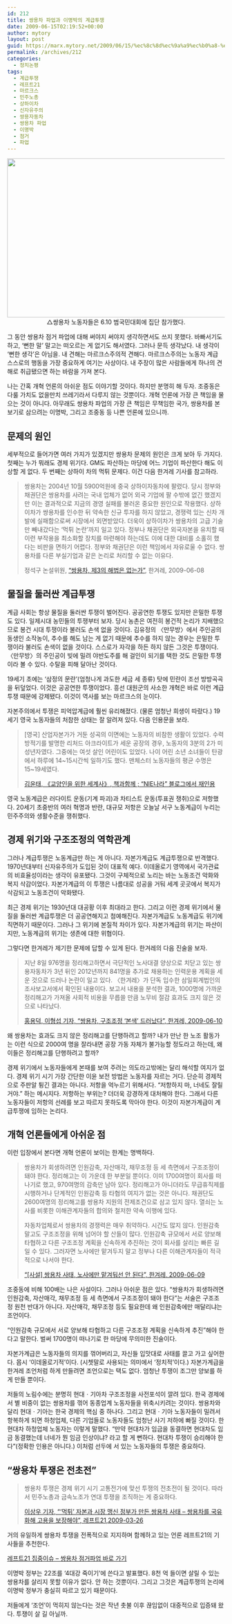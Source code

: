 ```yaml
---
id: 212
title: 쌍용차 파업과 이명박의 계급투쟁
date: 2009-06-15T02:19:52+00:00
author: mytory
layout: post
guid: https://marx.mytory.net/2009/06/15/%ec%8c%8d%ec%9a%a9%ec%b0%a8-%ed%8c%8c%ec%97%85%ea%b3%bc-%ec%9d%b4%eb%aa%85%eb%b0%95%ec%9d%98-%ea%b3%84%ea%b8%89%ed%88%ac%ec%9f%81/
permalink: /archives/212
categories:
  - 정치논평
tags:
  - 계급투쟁
  - 레프트21
  - 마르크스
  - 민주노총
  - 상하이차
  - 신자유주의
  - 쌍용자동차
  - 쌍용차 파업
  - 이명박
  - 점거
  - 파업
---
```

<p style="text-align: center; ">
  <img src="https://marx.mytory.net/wp-content/uploads/1/cfile4.uf.150157234A35AF9D741477.jpg" class="aligncenter" width="550" height="367" alt="" filename="sym1.jpg" filemime="image/jpeg" />△쌍용차 노동자들은&nbsp;6.10 범국민대회에 집단 참가했다.
</p>

그 동안 쌍용차 점거 파업에 대해 써야지 써야지 생각하면서도 쓰지 못했다. 바빠서기도 하고, ‘뻔한 말’ 말고는 떠오르는 게 없기도 해서였다. 그러나 문득 생각났다. 내 생각이 ‘뻔한 생각’은 아님을. 내 견해는 마르크스주의적 견해다. 마르크스주의는 노동자 계급 스스로의 행동을 가장 중요하게 여기는 사상이다. 내 주장이 많은 사람들에게 하나의 견해로 취급됐으면 하는 바람을 가져 본다.

나는 간혹 개혁 언론의 아쉬운 점도 이야기할 것이다. 하지만 분명히 해 두자. 조중동은 다룰 가치도 없을만치 쓰레기라서 다루지 않는 것뿐이다. 개혁 언론에 가장 큰 책임을 물으는 것이 아니다. 아무래도 쌍용차 파업의 가장 큰 책임은 무책임한 국가, 쌍용차를 본보기로 삼으려는 이명박, 그리고 조중동 등 나쁜 언론에 있으니까.

## 문제의 원인

세부적으로 들어가면 여러 가지가 있겠지만 쌍용차 문제의 원인은 크게 보아 두 가지다. 첫째는 누가 뭐래도 경제 위기다. GM도 파산하는 마당에 어느 기업이 파산한다 해도 이상할 게 없다. 두 번째는 상하이 차의 먹튀 문제다. 이건 다음 한겨레 기사를 참고하라.

> 쌍용차는 2004년 10월 5900억원에 중국 상하이자동차에 팔렸다. 당시 정부와 채권단은 쌍용차를 사려는 국내 업체가 없어 외국 기업에 팔 수밖에 없긴 했겠지만 이는 결과적으로 지금의 경영 실패를 불러온 중요한 원인으로 작용했다. 상하이차가 쌍용차를 인수한 뒤 약속한 신규 투자를 하지 않았고, 경쟁력 있는 신차 개발에 실패함으로써 시장에서 외면받았다. 더욱이 상하이차가 쌍용차의 고급 기술만 빼내갔다는 ‘먹튀 논란’까지 일고 있다. 정부나 채권단은 외국자본을 유치할 때 이런 부작용을 최소화할 장치를 마련해야 하는데도 이에 대한 대비를 소홀히 했다는 비판을 면하기 어렵다. 정부와 채권단은 이런 책임에서 자유로울 수 없다. 쌍용차를 다른 부실기업과 같은 논리로 처리할 수 없는 이유다.
> 
> <p class="rep">
>   정석구 논설위원, <a href="http://www.hani.co.kr/arti/opinion/column/359336.html" target="_blank" title="">“쌍용차, 제3의 해법은 없는가”</a>, 한겨레, 2009-06-08
> </p>

## 물질을 둘러싼 계급투쟁

계급 사회는 항상 물질을 둘러싼 투쟁이 벌어진다. 공공연한 투쟁도 있지만 은밀한 투쟁도 있다. 일제시대 농민들의 투쟁부터 보자. 당시 농촌은 여전히 봉건적 논리가 지배했으므로 봉건 시대 투쟁이라 불러도 손색 없을 것이다. 김유정의 〈만무방〉에서 주인공의 동생인 소작농이, 추수를 해도 남는 게 없기 때문에 추수를 하지 않는 경우는 은밀한 투쟁이라 불러도 손색이 없을 것이다. 스스로가 자각을 하든 하지 않든 그것은 투쟁이다. 〈만무방〉의 주인공이 빚에 밀려 야반도주를 해 걸인이 되기를 택한 것도 은밀한 투쟁이라 볼 수 있다. 수탈을 피해 달아난 것이다.

19세기 초에는 ‘삼정의 문란’(엄청나게 과도한 세금 세 종류) 탓에 민란이 조선 방방곡곡을 뒤덮었다. 이것은 공공연한 투쟁이었다. 흥선 대원군의 사소한 개혁은 바로 이런 계급투쟁 때문에 강제됐다. 이것이 역사를 보는 마르크스의 눈이다.

자본주의에서 투쟁은 피억압계급에 훨씬 유리해졌다. (물론 엄청난 희생이 따랐다.) 19세기 영국 노동자들의 처참한 상태는 잘 알려져 있다. 다음 인용문을 보라.

> [영국] 산업자본가가 거둔 성곡의 이면에는 노동자의 비참한 생활이 있었다. 수력방적기를 발명한 리처드 아크라이트가 세운 공장의 경우, 노동자의 3분의 2가 미성년자였다. 그중에는 여섯 살인 어린이도 있었다. 나이 어린 소년 소녀들이 탄광에서 하루에 14~15시간씩 일하기도 했다. 맨체스터 노동자들의 평균 수명은 15~19세였다.
> 
> <p class="rep">
>   <a href="http://blog.joins.com/media/folderListSlide.asp?uid=skc0706&folder=172&list_id=10459654" target="_blank" title="새 창에서 엽니다">김윤태, 《교양인을 위한 세계사》, 책과함께 ; “NIE나라” 블로그에서 재인용</a>
> </p>

영국 노동계급은 러다이트 운동(기계 파괴)과 차티스트 운동(투표권 쟁취)으로 저항했다. 20세기 초중반의 여러 혁명과 반란, 대규모 저항은 오늘날 서구 노동계급이 누리는 민주주의와 생활수준을 쟁취했다.

## 경제 위기와 구조조정의 역학관계

그러나 계급투쟁은 노동계급만 하는 게 아니다. 자본가계급도 계급투쟁으로 반격했다. 1970년대부터 신자유주의가 도입된 것이 대표적 예다. 이데올로기 영역에서 국가관료의 비효율성이라는 생각이 유포됐다. 그것이 구체적으로 노리는 바는 노동조건 악화와 복지 삭감이었다. 자본가계급의 이 투쟁은 나름대로 성공을 거둬 세계 곳곳에서 복지가 삭감되고 노동조건이 악화됐다.

최근 경제 위기는 1930년대 대공황 이후 최대라고 한다. 그리고 이런 경제 위기에서 물질을 둘러싼 계급투쟁은 더 공공연해지고 첨예해진다. 자본가계급도 노동계급도 위기에 직면하기 때문이다. 그러나 그 위기에 본질적 차이가 있다. 자본가계급의 위기는 파산이지만, 노동계급의 위기는 생존에 대한 위협이다.

그렇다면 한겨레가 제기한 문제에 답할 수 있게 된다. 한겨레의 다음 진술을 보자.

> 지난 8일 976명을 정리해고하면서 극단적인 노사대결 양상으로 치닫고 있는 쌍용자동차가 3년 뒤인 2012년까지 841명을 추가로 채용하는 인력운용 계획을 세운 것으로 드러나 논란이 일고 있다. 〈한겨레〉가 단독 입수한 삼일회계법인의 조사보고서에서 확인된 내용이다. 보고서 내용을 분석한 결과, 1000명에 가까운 정리해고가 가져올 사회적 비용을 무릅쓸 만큼 노무비 절감 효과도 크지 않은 것으로 나타났다.
> 
> <p class="rep">
>   <a href="http://www.hani.co.kr/arti/society/society_general/359673.html" target="_blank" title="새 창에서 엽니다">홍용덕, 이형섭 기자, “쌍용차, 구조조정 ‘본색’ 드러났다”, 한겨레, 2009-06-10</a>
> </p>

왜 쌍용차는 효과도 크지 않은 정리해고를 단행하려고 할까? 내가 만난 한 노조 활동가는 이런 식으로 2000여 명을 잘라내면 공장 가동 자체가 불가능할 정도라고 하는데, 왜 이들은 정리해고를 단행하려고 할까?

경제 위기에서 노동자들에게 본때를 보여 주려는 의도라고밖에는 달리 해석할 여지가 없다. 경제 위기 시기 가장 간단한 이윤 보전 방법은 노동자를 자르는 거다. 단순히 경제적으로 주판알 튕긴 결과는 아니다. 저항을 억누르기 위해서다. “저항하지 마, 너네도 잘릴 거야.” 하는 메시지다. 저항하는 부위는? 더더욱 강경하게 대처해야 한다. 그래서 다른 노동자들이 저항의 선례를 보고 따르지 못하도록 막아야 한다. 이것이 자본가계급이 계급투쟁에 임하는 논리다.

## 개혁 언론들에게 아쉬운 점

이런 입장에서 본다면 개혁 언론이 보이는 한계는 명백하다.

> 쌍용차가 회생하려면 인원감축, 자산매각, 채무조정 등 세 측면에서 구조조정이 돼야 한다. 정리해고는 이 가운데 한 부분일 뿐이다. 이미 1700여명이 회사를 떠나기로 했고, 970여명의 감축만 남아 있다. 정리해고가 아니더라도 무급휴직제를 시행하거나 단계적인 인원감축 등 타협의 여지가 없는 것은 아니다. 채권단도 2600여명의 정리해고를 쌍용차 지원의 전제조건으로 삼고 있지 않다. 열쇠는 노사를 비롯한 이해관계자들의 합의와 철저한 약속 이행에 있다.
> 
> 자동차업체로서 쌍용차의 경쟁력은 매우 취약하다. 시간도 많지 않다. 인원감축 말고도 구조조정을 위해 넘어야 할 산들이 많다. 인원감축 규모에서 서로 양보해 타협하고 다른 구조조정 계획을 신속하게 추진하는 것이 회사를 살리는 빠른 길일 수 있다. 그러자면 노사에만 맡겨두지 말고 정부나 다른 이해관계자들이 적극적으로 나서야 한다. 
> 
> <p class="rep">
>   <a href="http://www.hani.co.kr/arti/opinion/editorial/359547.html" target="_blank" title="새 창에서 엽니다">“[사설] 쌍용차 사태, 노사에만 맡겨둬선 안 된다”, 한겨레, 2009-06-09</a>
> </p>

조중동에 비해 100배는 나은 사설이다. 그러나 아쉬운 점은 있다. “쌍용차가 회생하려면 인원감축, 자산매각, 채무조정 등 세 측면에서 구조조정이 돼야 한다”는 서술은 구조조정 원천 반대가 아니다. 자산매각, 채무조정 등도 필요한데 왜 인원감축에만 매달리냐는 조언이다.

“인원감축 규모에서 서로 양보해 타협하고 다른 구조조정 계획을 신속하게 추진”해야 한다고 말한다. 벌써 1700명이 떠나기로 한 마당에 무의미한 진술이다.

자본가계급은 노동자들의 의지를 꺾어버리고, 자신들 입맛대로 사태를 끌고 가고 싶어한다. 몹시 ‘이데올로기적’이다. (시쳇말로 사용되는 의미에서 ‘정치적’이다.) 자본가계급을 한겨레 조언처럼 하게 만들려면 조언으로는 택도 없다. 엄청난 투쟁이 조그만 양보를 하게 만들 뿐이다.

저들의 노림수에는 분명히 현대ㆍ기아차 구조조정을 사전포석이 깔려 있다. 한국 경제에서 별 비중이 없는 쌍용차를 꺾어 동종업계 노동자들을 위축시키려는 것이다. 쌍용차와 달리 현대ㆍ기아는 한국 경제의 핵심 중 하나다. 그리고 현대ㆍ기아 노동자들이 밀려서 항복하게 되면 하청업체, 다른 기업들로 노동자들도 엄청난 사기 저하에 빠질 것이다. 한 현대차 하청업체 노동자는 이렇게 말했다. “만약 현대차가 임금을 동결하면 현대차도 임금 동결했는데 너네가 뭔 임금 인상이냐? 라고 할 게 뻔하다. 현대차 투쟁이 승리해야 한다”(정확한 인용은 아니다.) 이처럼 선두에 서 있는 노동자들의 투쟁은 중요하다.

## “쌍용차 투쟁은 전초전”

> 쌍용차 투쟁은 경제 위기 시기 고통전가에 맞선 투쟁의 전초전이 될 것이다. 따라서 민주노총과 금속노조가 연대 투쟁을 조직하는 게 중요하다.
> 
> <p class="rep">
>   <a href="http://wspaper.org/article/6289" target="_blank" title="새 창에서 엽니다">이상우 기자, “‘먹튀’ 자본과 시장 맹신 정부가 만든 쌍용차 사태 &#8211; 쌍용차를 국유화해 고용을 보장해야”, 레프트21,2009-03-26</a>
> </p>

거의 유일하게 쌍용차 투쟁을 전폭적으로 지지하며 함께하고 있는 언론 레프트21의 기사들을 추천한다.

<p class="link">
  <a href="http://wspaper.org/6_issue.php?issue_no=41" target="_blank" title="">레프트21 집중이슈 &#8211; 쌍용차 점거파업 바로 가기</a>
</p>

이명박 정부는 22조를 ‘4대강 죽이기’에 쓴다고 발표했다. 8천 억 들이면 살릴 수 있는 쌍용차를 살리지 못할 이유가 없다. 안 하는 것뿐이다. 그리고 그것은 계급투쟁의 논리에 이명박 정부가 충실히 따르고 있기 때문이다.

저들에게 ‘조언’이 먹히지 않는다는 것은 작년 촛불 이후 끊임없이 대중적으로 입증돼 왔다. 투쟁이 살 길 아닐까.